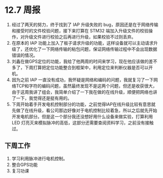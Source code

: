 # 12.7 周报

1. 经过了两天的努力，终于找到了 IAP 升级失败的 bug，原因还是在于网络传输和接受时的文件校验问题，接下来打算在 STM32 端加入升级文件的校验操作，对升级文件进行校验之后再进行升级，如果校验不过则丢弃。
2. 在原本的 IAP 功能上加入了板子请求升级的功能，这样设备就可以主动请求升级了，还优化了一下网络传输的粘包问题，保证网络传输过程中不会出现数据错误的情况。
3. 刘鑫在做GPS定位的功能，我给了他两周的时间来学习，现在他应该做的差不多了，下周打算把定位功能整合到框架中，利用定位来判断仪器是否可以开机。
4. 因为之前 IAP 一直没有成功，我怀疑是网络和编码的问题，我就复习了一下网络TCP和字符的编码问题，虽然最终发现不是这两个问题，但还是收获很大，由于这周我讲了组会，我简单介绍了一下我在做的在线升级，顺便把网络也讲了一下，我觉得还是挺有用的。
5. 下周开始着手开发电机控制部分的功能，之前觉得IAP在线升级比较有意思就先做了在线升级，看公司那边好像对于电机控制比较着急，所以之后就先开始开发电机部分。但是这一个部分我还没想好用什么设备来做实验，打算利用 LED 灯亮灭来模拟脉冲的高低，这部分还需要查阅资料学习，之前没有接触过。

## 下周工作

1. 学习利用脉冲进行电机控制。
2. 整合GPS功能
3. 复习功课